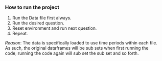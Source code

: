 ### How to run the project

1. Run the Data file first always.
2. Run the desired question.
3. Reset environment and run next question.
4. Repeat.

*Reason*: The data is specifically loaded to use time periods within each file. As such, the original dataframes will be sub sets when first running the code; running the code again will sub set the sub set and so forth.

